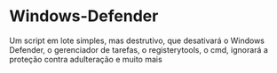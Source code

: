 # Windows-Defender
Um script em lote simples, mas destrutivo, que desativará o Windows Defender, o gerenciador de tarefas, o registerytools, o cmd, ignorará a proteção contra adulteração e muito mais
